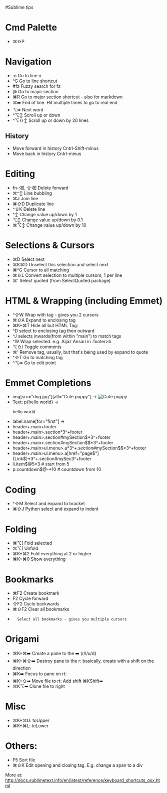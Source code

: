 #Sublime tips

# Cmd Palette
* ⌘⇧P 

# Navigation
* :n   Go to line n  
* ^G   Go to line shortcut
* #fz  Fuzzy search for fz
* @    Go to major section 
* ⌘R   Go to major section shortcut - also for markdown
* ⌘➡️   End of line. Hit multiple times to go to real end
* ⌥➡   Next word
* ^⌥↕  Scroll up or down
* ^⌥⇧↕ Scroll up or down by 20 lines

## History
* Move forward in history Cntrl-Shift-minus
* Move back in history Cntrl-minus

# Editing
* fn-⌫, ⇧⌫ Delete forward
* ⌘^↕  Line bubbling
* ⌘J   Join line
* ⌘⇧D  Duplicate line
* ^⇧K  Delete line
* ^↕   Change value up/down by 1
* ⌥↕   Change value up/down by 0.1
* ⌘⌥↕  Change value up/down by 10

# Selections & Cursors
* ⌘D   Select next
* ⌘K⌘D Unselect this selection and select next
* ⌘^G  Cursor to all matching
* ⌘⇧L  Convert selection to multiple cursors, 1 per line
* ⌘'   Select quoted (from SelectQuoted package)

# HTML & Wrapping (including Emmet)
* ^⇧W   Wrap with tag - gives you 2 cursors
* ⌘⇧A   Expand to enclosing tag
* ⌘K+⌘T Hide all but HTML Tag: 
* ^D    select to enclosing tag then outward
* ^J    selects inwards(from within "main") to match tags
* ^W    Wrap selected. e.g. Aijaz Ansari in .footer>b
* ⌥⇧/   Toggle comments
* ⌘'    Remove tag, usually, but that's being used by expand to quote
* ^⇧T   Go to matching tag
* ^⌥➡   Go to edit point

# Emmet Completions
* img[src="dog.jpg"][alt="Cute puppy"] → <img src="dog.jpg" alt="Cute puppy">
* Text: p{hello world} → <p>hello world</p>
* label.name[for="first"] → <label for="first"  class="name"></label>
* header+.main+footer
* header+.main>.section*3^+footer
* header+.main>.section#mySection$*3^+footer
* header+.main>.section#mySection$$*3^+footer
* header+.main>ul.menu>.a*3^+.section#mySection$$*3^+footer
* header+.main>ul.menu>.a[href="page$"]{Link$}*3^+.section#mySec3^+footer
* li.item$@5*3 # start from 5
* p.countdown$@-*10 # countdown from 10

# Coding
* ^⇧M  Select and expand to bracket
* ⌘⇧J  Python select and expand to indent

# Folding
* ⌘⌥[   Fold selected 
* ⌘⌥]   Unfold  
* ⌘K+⌘2 Fold everything at 2 or higher  
* ⌘K+⌘0 Show everything  

# Bookmarks
* ⌘F2   Create bookmark  
* F2    Cycle forward 
* ⇧F2   Cycle backwards
* ⌘⇧F2  Clear all bookmarks 
*       Select all bookmarks - gives you multiple cursors

# Origami
* ⌘K+⌘➡️  Create a pane to the ➡️ (r/l/u/d)
* ⌘K+⌘⇧➡️ Destroy pane to the r: basically, create with a shift on the direction
* ⌘K➡️    Focus to pane on rt:
* ⌘K+⇧➡  Move file to rt: Add shift ⌘KShift➡
* ⌘K⌥➡   Clone file to right

# Misc
* ⌘K+⌘U: toUpper
* ⌘K+⌘L: toLower


# Others: 
* F5   Sort file
* ⌘⇧K  Edit opening and closing tag. E.g. change a span to a div

More at: http://docs.sublimetext.info/en/latest/reference/keyboard_shortcuts_osx.html






